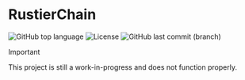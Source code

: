 # RustierChain

![GitHub top language](https://img.shields.io/github/languages/top/canonnizq/RustierChain)
![License](https://img.shields.io/github/license/canonnizq/RustierChain)
![GitHub last commit (branch)](https://img.shields.io/github/last-commit/canonnizq/RustierChain/main)

> [!IMPORTANT]
> This project is still a work-in-progress and does not function properly.
